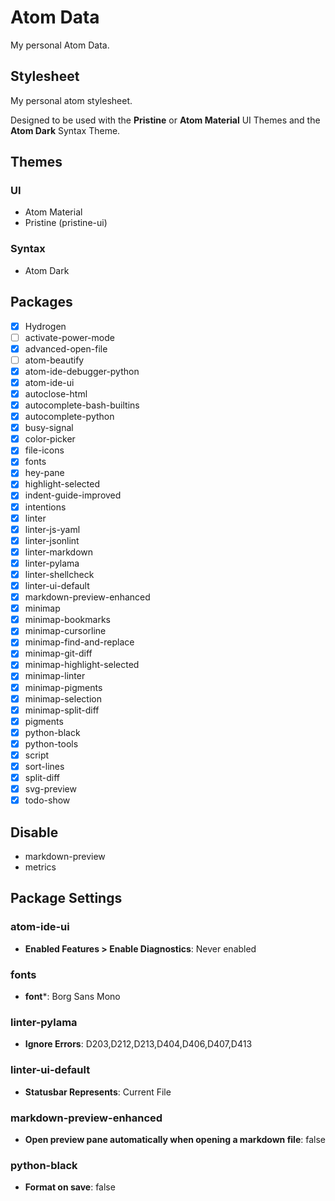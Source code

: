 # Atom Data #
My personal Atom Data.

## Stylesheet ##
My personal atom stylesheet.  

Designed to be used with the **Pristine** or **Atom Material** UI Themes and the **Atom Dark** Syntax Theme.

## Themes ##
### UI ###
-   Atom Material
-   Pristine (pristine-ui)

### Syntax ###
-   Atom Dark

## Packages ##
-   [x] Hydrogen
-   [ ] activate-power-mode
-   [x] advanced-open-file
-   [ ] atom-beautify
-   [x] atom-ide-debugger-python
-   [x] atom-ide-ui
-   [x] autoclose-html
-   [x] autocomplete-bash-builtins
-   [x] autocomplete-python
-   [x] busy-signal
-   [x] color-picker
-   [x] file-icons
-   [x] fonts
-   [x] hey-pane
-   [x] highlight-selected
-   [x] indent-guide-improved
-   [x] intentions
-   [x] linter
-   [x] linter-js-yaml
-   [x] linter-jsonlint
-   [x] linter-markdown
-   [x] linter-pylama
-   [x] linter-shellcheck
-   [x] linter-ui-default
-   [x] markdown-preview-enhanced
-   [x] minimap
-   [x] minimap-bookmarks
-   [x] minimap-cursorline
-   [x] minimap-find-and-replace
-   [x] minimap-git-diff
-   [x] minimap-highlight-selected
-   [x] minimap-linter
-   [x] minimap-pigments
-   [x] minimap-selection
-   [x] minimap-split-diff
-   [x] pigments
-   [x] python-black
-   [x] python-tools
-   [x] script
-   [x] sort-lines
-   [x] split-diff
-   [x] svg-preview
-   [x] todo-show

## Disable ##
-   markdown-preview
-   metrics

## Package Settings ##

### atom-ide-ui ###
-   **Enabled Features > Enable Diagnostics**: Never enabled

### fonts ###
-   **font***: Borg Sans Mono

### linter-pylama ###
-   **Ignore Errors**: D203,D212,D213,D404,D406,D407,D413

### linter-ui-default ###
-   **Statusbar Represents**: Current File

### markdown-preview-enhanced ###
-   **Open preview pane automatically when opening a markdown file**: false

### python-black ###
-   **Format on save**: false
